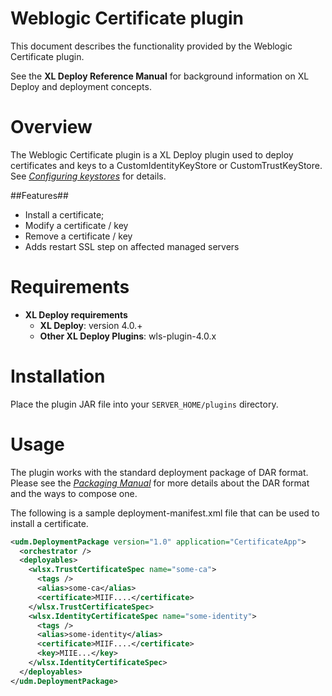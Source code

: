 #  Weblogic Certificate plugin #

This document describes the functionality provided by the Weblogic Certificate plugin.

See the **XL Deploy Reference Manual** for background information on XL Deploy and deployment concepts.

# Overview #


The Weblogic Certificate plugin is a XL Deploy plugin used to deploy certificates and keys to a CustomIdentityKeyStore or CustomTrustKeyStore. See [_Configuring keystores_](http://docs.oracle.com/cd/E24329_01/apirefs.1211/e24401/taskhelp/security/ConfigureKeystoresAndSSL.html) for details.

##Features##

* Install a certificate;
* Modify a certificate / key
* Remove a certificate / key
* Adds restart SSL step on affected managed servers

# Requirements #

* **XL Deploy requirements**
	* **XL Deploy**: version 4.0.+
	* **Other XL Deploy Plugins**: wls-plugin-4.0.x

# Installation

Place the plugin JAR file into your `SERVER_HOME/plugins` directory. 

# Usage #

The plugin works with the standard deployment package of DAR format. Please see the [_Packaging Manual_](http://docs.xebialabs.com/releases/4.0/deployit/packagingmanual.html) for more details about the DAR format and the ways to compose one. 

The following is a sample deployment-manifest.xml file that can be used to install a certificate.
```xml
<udm.DeploymentPackage version="1.0" application="CertificateApp">
  <orchestrator />
  <deployables>
    <wlsx.TrustCertificateSpec name="some-ca">
      <tags />
      <alias>some-ca</alias>
      <certificate>MIIF....</certificate>
    </wlsx.TrustCertificateSpec>
    <wlsx.IdentityCertificateSpec name="some-identity">
      <tags />
      <alias>some-identity</alias>
      <certificate>MIIF....</certificate>
      <key>MIIE...</key>
    </wlsx.IdentityCertificateSpec>
  </deployables>
</udm.DeploymentPackage>
```
